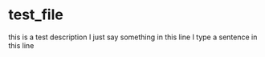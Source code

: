 # test_file
this is a test description
I just say something in this line
I type a sentence in this line
